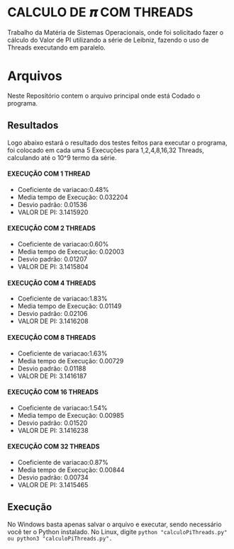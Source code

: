 # CALCULO DE 𝝅 COM THREADS 

Trabalho da Matéria de Sistemas Operacionais, onde foi solicitado fazer o cálculo do Valor de PI utilizando a série de Leibniz, fazendo o uso de Threads executando em paralelo.


# Arquivos

Neste Repositório contem o arquivo principal onde está Codado o programa.

## Resultados

Logo abaixo estará o resultado dos testes feitos para executar o programa, foi colocado em cada uma 5 Execuções para 1,2,4,8,16,32 Threads, calculando até o 10^9 termo da série.

#### EXECUÇÃO COM 1 THREAD

 - Coeficiente de variacao:0.48%
 - Media tempo de Execução: 0.032204
 - Desvio padrão: 0.01536
 -  VALOR DE PI: 3.1415920

#### EXECUÇÃO COM 2 THREADS

 - Coeficiente de variacao:0.60% 
 - Media tempo de Execução: 0.02003
 - Desvio padrão: 0.01207
 -  VALOR DE PI: 3.1415804

#### EXECUÇÃO COM 4 THREADS

 - Coeficiente de variacao:1.83% 
 - Media tempo de Execução: 0.01149
 - Desvio padrão: 0.02106 
 - VALOR DE PI: 3.1416208


#### EXECUÇÃO COM 8 THREADS

 - Coeficiente de variacao:1.63%
 - Media tempo de Execução: 0.00729
 - Desvio padrão: 0.01188
 - VALOR DE PI: 3.1416187


#### EXECUÇÃO COM 16 THREADS

 - Coeficiente de variacao:1.54%
 - Media tempo de Execução: 0.00985
 - Desvio padrão: 0.01520
 - VALOR DE PI: 3.1416238


#### EXECUÇÃO COM 32 THREADS

 - Coeficiente de variacao:0.87%
 - Media tempo de Execução: 0.00844
 - Desvio padrão: 0.00734
 - VALOR DE PI: 3.1415465

## Execução

No Windows basta apenas salvar o arquivo e executar, sendo necessário você ter o Python instalado. No Linux, digite `python "calculoPiThreads.py" ou python3 "calculoPiThreads.py".`
